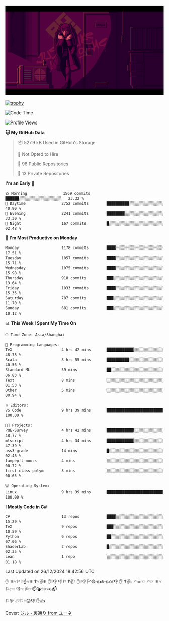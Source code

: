 ![](imgs/main.png)

[![trophy](https://github-profile-trophy.vercel.app/?username=NeilKleistGao&theme=dracula)](https://github.com/ryo-ma/github-profile-trophy)

<!--START_SECTION:waka-->
![Code Time](http://img.shields.io/badge/Code%20Time-1%2C535%20hrs%2034%20mins-blue)

![Profile Views](http://img.shields.io/badge/Profile%20Views-0-blue)

**🐱 My GitHub Data** 

> 📦 527.9 kB Used in GitHub's Storage 
 > 
> 🚫 Not Opted to Hire
 > 
> 📜 96 Public Repositories 
 > 
> 🔑 13 Private Repositories 
 > 
**I'm an Early 🐤** 

```text
🌞 Morning                1569 commits        ██████░░░░░░░░░░░░░░░░░░░   23.32 % 
🌆 Daytime                2752 commits        ██████████░░░░░░░░░░░░░░░   40.90 % 
🌃 Evening                2241 commits        ████████░░░░░░░░░░░░░░░░░   33.30 % 
🌙 Night                  167 commits         █░░░░░░░░░░░░░░░░░░░░░░░░   02.48 % 
```
📅 **I'm Most Productive on Monday** 

```text
Monday                   1178 commits        ████░░░░░░░░░░░░░░░░░░░░░   17.51 % 
Tuesday                  1057 commits        ████░░░░░░░░░░░░░░░░░░░░░   15.71 % 
Wednesday                1075 commits        ████░░░░░░░░░░░░░░░░░░░░░   15.98 % 
Thursday                 918 commits         ███░░░░░░░░░░░░░░░░░░░░░░   13.64 % 
Friday                   1033 commits        ████░░░░░░░░░░░░░░░░░░░░░   15.35 % 
Saturday                 787 commits         ███░░░░░░░░░░░░░░░░░░░░░░   11.70 % 
Sunday                   681 commits         ███░░░░░░░░░░░░░░░░░░░░░░   10.12 % 
```


📊 **This Week I Spent My Time On** 

```text
🕑︎ Time Zone: Asia/Shanghai

💬 Programming Languages: 
TeX                      4 hrs 42 mins       ████████████░░░░░░░░░░░░░   48.78 % 
Scala                    3 hrs 55 mins       ██████████░░░░░░░░░░░░░░░   40.56 % 
Standard ML              39 mins             ██░░░░░░░░░░░░░░░░░░░░░░░   06.83 % 
Text                     8 mins              ░░░░░░░░░░░░░░░░░░░░░░░░░   01.53 % 
Other                    5 mins              ░░░░░░░░░░░░░░░░░░░░░░░░░   00.94 % 

🔥 Editors: 
VS Code                  9 hrs 39 mins       █████████████████████████   100.00 % 

🐱‍💻 Projects: 
PQE-Survey               4 hrs 42 mins       ████████████░░░░░░░░░░░░░   48.77 % 
mlscript                 4 hrs 34 mins       ████████████░░░░░░░░░░░░░   47.39 % 
ass3-grade               14 mins             █░░░░░░░░░░░░░░░░░░░░░░░░   02.46 % 
lampepfl-moocs           4 mins              ░░░░░░░░░░░░░░░░░░░░░░░░░   00.72 % 
first-class-polym        3 mins              ░░░░░░░░░░░░░░░░░░░░░░░░░   00.65 % 

💻 Operating System: 
Linux                    9 hrs 39 mins       █████████████████████████   100.00 % 
```

**I Mostly Code in C#** 

```text
C#                       13 repos            ████░░░░░░░░░░░░░░░░░░░░░   15.29 % 
TeX                      9 repos             ███░░░░░░░░░░░░░░░░░░░░░░   10.59 % 
Python                   6 repos             ██░░░░░░░░░░░░░░░░░░░░░░░   07.06 % 
ShaderLab                2 repos             █░░░░░░░░░░░░░░░░░░░░░░░░   02.35 % 
Lean                     1 repo              ░░░░░░░░░░░░░░░░░░░░░░░░░   01.18 % 
```




 Last Updated on 26/12/2024 18:42:56 UTC
<!--END_SECTION:waka-->

✋ ❄☟⚐🕆☝☟❄ 🕈☟✌❄ ✋🕯👎 👎⚐ 🕈✌💧 ✋🕯👎 🏱☼☜❄☜☠👎 ✋ 🕈✌💧 ⚐☠☜ ⚐☞ ❄☟⚐💧☜ 👎☜✌☞📫💣🕆❄☜💧📬

⚐☼ 💧☟⚐🕆☹👎 ✋✍

Cover: [ジル・裏通り from ユーネ](https://www.pixiv.net/artworks/62127066)
